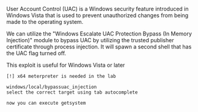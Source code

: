User Account Control (UAC) is a Windows security feature introduced in Windows Vista that is used to prevent unauthorized changes from being made to the operating system.

We can utilize the "Windows Escalate UAC Protection Bypass (In Memory Injection)" module to bypass UAC by utilizing the trusted publisher certificate through process injection. It will spawn a second shell that has the UAC flag turned off.

This exploit is useful for Windows Vista or later

```
[!] x64 meterpreter is needed in the lab

windows/local/bypassuac_injection
select the correct target using tab autocomplete

now you can execute getsystem
```